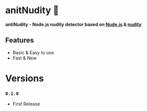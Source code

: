 # anitNudity 🔞
**antiNudity - Node.js nudity detector based on [Nude.js](https://github.com/pa7/nude.js) &amp; [nudity](https://github.com/umosys/nudity)**

## Features
- Basic & Easy to use
- Fast & New
 

# Versions
### **`0.1.0`**
- First Release
